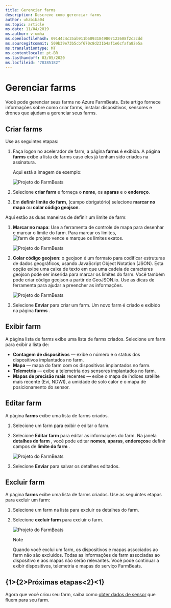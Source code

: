 ```yaml
---
title: Gerenciar farms
description: Descreve como gerenciar farms
author: uhabiba04
ms.topic: article
ms.date: 11/04/2019
ms.author: v-umha
ms.openlocfilehash: 09144c4c35ab911b60931849807123608f2c3cdd
ms.sourcegitcommit: 509b39e73b5cbf670c8d231b4af1e6cfafa82e5a
ms.translationtype: MT
ms.contentlocale: pt-BR
ms.lasthandoff: 03/05/2020
ms.locfileid: "78385182"
---
```

# <a name="manage-farms"></a>Gerenciar farms

Você pode gerenciar seus farms no Azure FarmBeats. Este artigo fornece informações sobre como criar farms, instalar dispositivos, sensores e drones que ajudam a gerenciar seus farms.

## <a name="create-farms"></a>Criar farms

Use as seguintes etapas:

1. Faça logon no acelerador de farm, a página **farms** é exibida.
    A página **farms** exibe a lista de farms caso eles já tenham sido criados na assinatura.

    Aqui está a imagem de exemplo:

    ![Projeto do FarmBeats](./media/create-farms-in-azure-farmbeats/create-farm-main-page-1.png)


2. Selecione **criar farm** e forneça o **nome**, os **aparas** e o **endereço**.
3. Em **definir limite do farm**, (campo obrigatório) selecione **marcar no mapa** ou **colar código geojson**.

Aqui estão as duas maneiras de definir um limite de farm:

1. **Marcar no mapa**: Use a ferramenta de controle de mapa para desenhar e marcar o limite do farm. Para marcar os limites, ![farm de projeto vence](./media/create-farms-in-azure-farmbeats/pencil-icon-1.png) e marque os limites exatos.

    ![Projeto do FarmBeats](./media/create-farms-in-azure-farmbeats/create-farm-mark-on-map-1.png)

2. **Colar código geojson**: o geojson é um formato para codificar estruturas de dados geográficos, usando JavaScript Object Notation (JSON). Esta opção exibe uma caixa de texto em que uma cadeia de caracteres geojson pode ser inserida para marcar os limites do farm. Você também pode criar código geojson a partir de GeoJSON.io.
Use as dicas de ferramenta para ajudar a preencher as informações.

    ![Projeto do FarmBeats](./media/create-farms-in-azure-farmbeats/create-new-farm-1.png)

3.  Selecione **Enviar** para criar um farm. Um novo farm é criado e exibido na página **farms** .

## <a name="view-farm"></a>Exibir farm

A página lista de farms exibe uma lista de farms criados. Selecione um farm para exibir a lista de:

 - **Contagem de dispositivos** — exibe o número e o status dos dispositivos implantados no farm.
 - **Mapa** — mapa do farm com os dispositivos implantados no farm.
 - **Telemetria** — exibe a telemetria dos sensores implantados no farm.
 - **Mapas de precisão mais** recentes — exibe o mapa de índices satélite mais recente (Evi, NDWI), a umidade de solo calor e o mapa de posicionamento do sensor.

## <a name="edit-farm"></a>Editar farm

A página **farms** exibe uma lista de farms criados.

1.  Selecione um farm para exibir e editar o farm.
2.  Selecione **Editar farm** para editar as informações do farm. Na janela **detalhes do farm** , você pode editar **nomes**, **aparas**, **endereços**e definir campos de **limite do farm** .

    ![Projeto do FarmBeats](./media/create-farms-in-azure-farmbeats/edit-farm-1.png)

3. Selecione **Enviar** para salvar os detalhes editados.

## <a name="delete-farm"></a>Excluir farm

A página **farms** exibe uma lista de farms criados. Use as seguintes etapas para excluir um farm:

1.  Selecione um farm na lista para excluir os detalhes do farm.
2.  Selecione **excluir farm** para excluir o farm.

    ![Projeto do FarmBeats](./media/create-farms-in-azure-farmbeats/delete-farm-1.png)

    > [!NOTE]
    > Quando você exclui um farm, os dispositivos e mapas associados ao farm não são excluídos. Todas as informações de farm associadas ao dispositivo e aos mapas não serão relevantes. Você pode continuar a exibir dispositivos, telemetria e mapas do serviço FarmBeats.


## <a name="next-steps"></a>{1&gt;{2&gt;Próximas etapas&lt;2}&lt;1}

Agora que você criou seu farm, saiba como [obter dados de sensor](get-sensor-data-from-sensor-partner.md) que fluem para seu farm.
